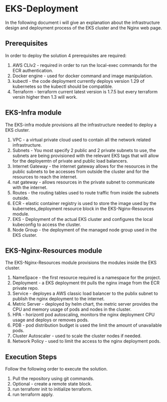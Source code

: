 # EKS-Deployment
In the following document i will give an explanation about the infrastructure design and deployment process of the EKS cluster and the Nginx web page.

## Prerequisites
In order to deploy the solution 4 prerequisites are required:
1. AWS CLIv2 - required in order to run the local-exec commands for the ECR authentication.
2. Docker engine - used for docker command and image manipulation.
3. kubectl - the code deployment currently deploys version 1.29 of kubernetes so the kubectl should be compatible.
4. Terraform - terraform current latest version is 1.7.5 but every terraform versin higher then 1.3 will work.

## EKS-Infra module
The EKS-infra module provisions all the infrastructure needed to deploy a EKS cluster.

1. VPC - a virtual private cloud used to contain all the network related infrastructure.
2. Subnets - You most specify 2 public and 2 private subnets to use, the subnets are being provisioned with the relevant EKS tags that will allow for the deployemtn of private and public load balancers.
3. Internet Gateway - the internet gateway allows for the resources in the public subnets to be accesses from outside the cluster and for the resources to reach the internet.
4. nat gateway - allows resources in the private subnet to communicate with the internet.
5. Routes - the routing tables used to route traffic from inside the subnets outside.
6. ECR - elastic container registry is used to store the image used by the kubernetes_deployment resource block in the EKS-Nginx-Resources module.
7. EKS - Deployment of the actual EKS cluster and configures the local kubeconfig to access the cluster.
8. Node Group - the deployment of the managed node group used in the EKS cluster.

## EKS-Nginx-Resources module
The EKS-Nginx-Resources module provisions the modules inside the EKS cluster.

1. NameSpace - the first resource required is a namespace for the project.
2. Deployment - a EKS deployment tht pulls the nginx image from the ECR private repo.
3. Service - deployes a AWS classic load balancer to the publix subnet to publish the nginx deployment to the internet.
4. Metric Server - deployed by helm chart, the metric server provides the CPU and memory usage of pods and nodes in the cluster.
5. HPA - horizontl pod autoscaling, monitors the nginx deployment CPU usage and deploys or removes pods.
6. PDB - pod distribution budget is used the limit the amount of unavailable pods.
7. Cluster Autoscaler - used to scale the cluster nodes if needed.
8. Network Policy - used to limit the access to the nginx deployment pods.


## Execution Steps
Follow the following order to execute the solution.

1. Pull the repository using git commands.
2. Optional - create a remote state block.
3. run terrafomr init to initialize terraform.
4. run terraform apply.
